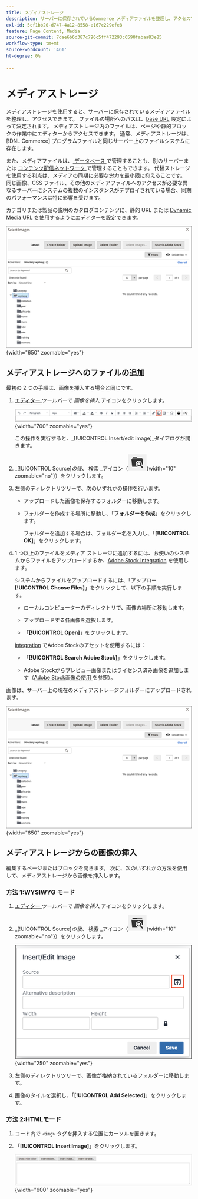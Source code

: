 ```yaml
---
title: メディアストレージ
description: サーバーに保存されているCommerce メディアファイルを整理し、アクセスできるようにするメディアストレージの仕組みについて説明します。
exl-id: 5cf1bb20-d747-4a12-8558-e167c229efe8
feature: Page Content, Media
source-git-commit: 7dae6b6d387c796c5ff472293c6590fabaa83e85
workflow-type: tm+mt
source-wordcount: '461'
ht-degree: 0%

---
```


# メディアストレージ

メディアストレージを使用すると、サーバーに保存されているメディアファイルを整理し、アクセスできます。 ファイルの場所へのパスは、[base URL](../stores-purchase/store-urls.md) 設定によって決定されます。 メディアストレージ内のファイルは、ページや静的ブロックの作業中にエディターからアクセスできます。 通常、メディアストレージは、[!DNL Commerce] プログラムファイルと同じサーバー上のファイルシステムに存在します。

また、メディアファイルは、[ データベース ](media-storage-database.md) で管理することも、別のサーバーまたは [ コンテンツ配信ネットワーク ](media-storage-content-delivery-network.md) で管理することもできます。 代替ストレージを使用する利点は、メディアの同期に必要な労力を最小限に抑えることです。 同じ画像、CSS ファイル、その他のメディアファイルへのアクセスが必要な異なるサーバーにシステムの複数のインスタンスがデプロイされている場合、同期のパフォーマンスは特に影響を受けます。

カテゴリまたは製品の説明のカタログコンテンツに、静的 URL または [Dynamic Media URL](../catalog/catalog-urls.md#configure-catalog-media-url-format) を使用するようにエディターを設定できます。

![[!DNL Commerce] Media ストレージ ](./assets/media-storage.png){width="650" zoomable="yes"}

## メディアストレージへのファイルの追加

最初の 2 つの手順は、画像を挿入する場合と同じです。

1. [ エディター ](editor.md) ツールバーで _画像を挿入_ アイコンをクリックします。

   ![ 画像を挿入アイコン ](./assets/editor-toolbar-image-button.png){width="700" zoomable="yes"}

   この操作を実行すると、_[!UICONTROL Insert/edit image]_ダイアログが開きます。

1. _[!UICONTROL Source]_の後、_ 検索 _アイコン（![ 検索アイコン ](./assets/media-gallery-icon-browse.png){width="10" zoomable="no"}）をクリックします。

1. 左側のディレクトリツリーで、次のいずれかの操作を行います。

   - アップロードした画像を保存するフォルダーに移動します。

   - フォルダーを作成する場所に移動し、「**フォルダーを作成**」をクリックします。

     フォルダーを追加する場合は、フォルダー名を入力し、「**[!UICONTROL OK]**」をクリックします。

1. 1 つ以上のファイルをメディア ストレージに追加するには、お使いのシステムからファイルをアップロードするか、[Adobe Stock Integration](adobe-stock.md) を使用します。

   システムからファイルをアップロードするには、「アップロー **[!UICONTROL Choose Files]**」をクリックして、以下の手順を実行します。

   - ローカルコンピューターのディレクトリで、画像の場所に移動します。

   - アップロードする各画像を選択します。

   - 「**[!UICONTROL Open]**」をクリックします。

   [integration](adobe-stock.md) でAdobe Stockのアセットを使用するには：

   - 「**[!UICONTROL Search Adobe Stock]**」をクリックします。

   - Adobe Stockからプレビュー画像またはライセンス済み画像を追加します（[Adobe Stock画像の使用 ](adobe-stock-manage.md) を参照）。

画像は、サーバー上の現在のメディアストレージフォルダーにアップロードされます。

![[!DNL Commerce] Media ストレージ ](./assets/media-storage.png){width="650" zoomable="yes"}

## メディアストレージからの画像の挿入

編集するページまたはブロックを開きます。 次に、次のいずれかの方法を使用して、メディアストレージから画像を挿入します。

### 方法 1:WYSIWYG モード

1. [ エディター ](editor.md) ツールバーで _画像を挿入_ アイコンをクリックします。

1. _[!UICONTROL Source]_の後、_ 検索 _アイコン（![ 検索アイコン ](./assets/media-gallery-icon-browse.png){width="10" zoomable="no"}）をクリックします。

   ![ 検索アイコンの選択 ](./assets/editor-dialog-insert-image.png){width="250" zoomable="yes"}

1. 左側のディレクトリツリーで、画像が格納されているフォルダーに移動します。

1. 画像のタイルを選択し、「**[!UICONTROL Add Selected]**」をクリックします。

### 方法 2:HTMLモード

1. コード内で `<img>` タグを挿入する位置にカーソルを置きます。

1. 「**[!UICONTROL Insert Image]**」をクリックします。

   ![ 画像を挿入（HTMLモード） ](./assets/editor-html-mode-insert-image.png){width="600" zoomable="yes"}
